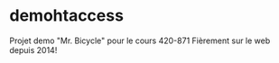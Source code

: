 demohtaccess
============

Projet demo "Mr. Bicycle" pour le cours 420-871
Fièrement sur le web depuis 2014!
